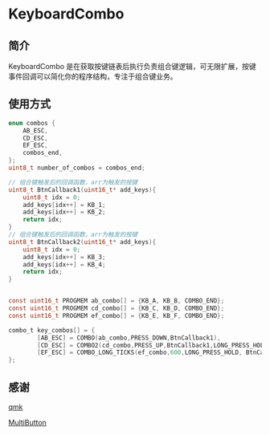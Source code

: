 # KeyboardCombo

## 简介

KeyboardCombo 是在获取按键链表后执行负责组合键逻辑，可无限扩展，按键事件回调可以简化你的程序结构，专注于组合键业务。

## 使用方式

```c
enum combos {
    AB_ESC,
    CD_ESC,
    EF_ESC,
    combos_end,
};
uint8_t number_of_combos = combos_end;

// 组合键触发后的回调函数，arr为触发的按键
uint8_t BtnCallback1(uint16_t* add_keys){
    uint8_t idx = 0;
    add_keys[idx++] = KB_1;
    add_keys[idx++] = KB_2;
    return idx;
}
// 组合键触发后的回调函数，arr为触发的按键
uint8_t BtnCallback2(uint16_t* add_keys){
    uint8_t idx = 0;
    add_keys[idx++] = KB_3;
    add_keys[idx++] = KB_4;
    return idx;
}


const uint16_t PROGMEM ab_combo[] = {KB_A, KB_B, COMBO_END};
const uint16_t PROGMEM cd_combo[] = {KB_C, KB_D, COMBO_END};
const uint16_t PROGMEM ef_combo[] = {KB_E, KB_F, COMBO_END};

combo_t key_combos[] = {
        [AB_ESC] = COMBO(ab_combo,PRESS_DOWN,BtnCallback1),
        [CD_ESC] = COMBO2(cd_combo,PRESS_UP,BtnCallback1,LONG_PRESS_HOLD,BtnCallback2),
        [EF_ESC] = COMBO_LONG_TICKS(ef_combo,600,LONG_PRESS_HOLD, BtnCallback1),
};

```

## 感谢

[qmk](https://github.com/qmk/qmk_firmware.git) 

[MultiButton](https://github.com/0x1abin/MultiButton.git)

